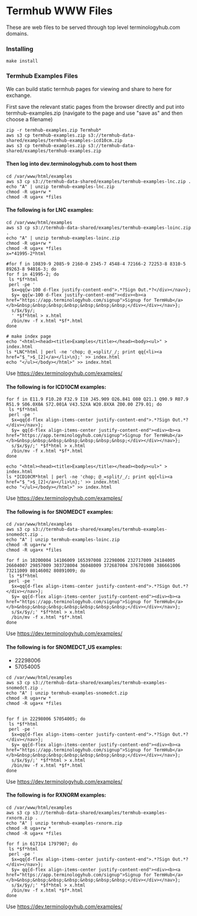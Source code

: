 
# Termhub WWW Files
These are web files to be served through top level terminologyhub.com domains.

### Installing

    make install

### Termhub Examples Files

We can build static termhub pages for viewing and share to here for exchange. 

First save the relevant static pages from the browser directly and put into termhub-examples.zip
(navigate to the page and use "save as" and then choose a filename)


```
zip -r termhub-examples.zip Termhub*
aws s3 cp termhub-examples.zip s3://termhub-data-shared/examples/termhub-examples-icd10cm.zip
aws s3 cp termhub-examples.zip s3://termhub-data-shared/examples/termhub-examples.zip
```

#### Then log into dev.terminologyhub.com to host them

```
cd /var/www/html/examples
aws s3 cp s3://termhub-data-shared/examples/termhub-examples-lnc.zip .
echo "A" | unzip termhub-examples-lnc.zip
chmod -R uga+rw *
chmod -R uga+x *files
```

#### The following is for LNC examples:

```
cd /var/www/html/examples
aws s3 cp s3://termhub-data-shared/examples/termhub-examples-loinc.zip .
echo "A" | unzip termhub-examples-loinc.zip
chmod -R uga+rw *
chmod -R uga+x *files
x=*41995-2*html

#for f in 10839-9 2085-9 2160-0 2345-7 4548-4 72166-2 72253-8 8310-5 89263-8 94016-3; do
for f in 41995-2; do
 ls *$f*html
 perl -pe '
  $x=qq{w-100 d-flex justify-content-end">.*?Sign Out.*?</div></nav>};
  $y= qq{w-100 d-flex justify-content-end"><div><b><a href="https://app.terminologyhub.com/signup">Signup for TermHub</a></b>&nbsp;&nbsp;&nbsp;&nbsp;&nbsp;&nbsp;&nbsp;</div></div></nav>};
  s/$x/$y/;
  ' *$f*html > x.html
  /bin/mv -f x.html *$f*.html
done

# make index page
echo "<html><head><title>Examples</title></head><body><ul>" > index.html
ls *LNC*html | perl -ne 'chop; @_=split/_/; print qq{<li><a href="$_">$_[2]</a></li>\n};' >> index.html
echo "</ul></body></html>" >> index.html

```

Use https://dev.terminologyhub.com/examples/<filename>


#### The following is for ICD10CM examples:

```
for f in E11.9 F10.20 F32.9 I10 J45.909 O26.841 O80 Q21.1 Q90.9 R07.9 R51.9 S06.0X0A S72.001A V43.52XA W20.8XXA Z00.00 Z79.01; do
 ls *$f*html
 perl -pe '
  $x=qq{d-flex align-items-center justify-content-end">.*?Sign Out.*?</div></nav>};
  $y= qq{d-flex align-items-center justify-content-end"><div><b><a href="https://app.terminologyhub.com/signup">Signup for TermHub</a></b>&nbsp;&nbsp;&nbsp;&nbsp;&nbsp;&nbsp;&nbsp;</div></div></nav>};
  s/$x/$y/;' *$f*html > x.html
  /bin/mv -f x.html *$f*.html
done

echo "<html><head><title>Examples</title></head><body><ul>" > index.html
ls *ICD10CM*html | perl -ne 'chop; @_=split/_/; print qq{<li><a href="$_">$_[2]</a></li>\n};' >> index.html
echo "</ul></body></html>" >> index.html

```

Use https://dev.terminologyhub.com/examples/<filename>


#### The following is for SNOMEDCT examples:

```
cd /var/www/html/examples
aws s3 cp s3://termhub-data-shared/examples/termhub-examples-snomedct.zip .
echo "A" | unzip termhub-examples-loinc.zip
chmod -R uga+rw *
chmod -R uga+x *files

for f in 10200004 14106009 165397008 22298006 232717009 24184005 26604007 29857009 303728004 36048009 372687004 376701008 386661006 73211009 80146002 80891009; do
 ls *$f*html
 perl -pe '
  $x=qq{d-flex align-items-center justify-content-end">.*?Sign Out.*?</div></nav>};
  $y= qq{d-flex align-items-center justify-content-end"><div><b><a href="https://app.terminologyhub.com/signup">Signup for TermHub</a></b>&nbsp;&nbsp;&nbsp;&nbsp;&nbsp;&nbsp;&nbsp;</div></div></nav>};
  s/$x/$y/;' *$f*html > x.html
  /bin/mv -f x.html *$f*.html
done
```

Use https://dev.terminologyhub.com/examples/<filename>


#### The following is for SNOMEDCT_US examples:

* 22298006
* 57054005

```
cd /var/www/html/examples
aws s3 cp s3://termhub-data-shared/examples/termhub-examples-snomedct.zip .
echo "A" | unzip termhub-examples-snomedct.zip
chmod -R uga+rw *
chmod -R uga+x *files


for f in 22298006 57054005; do
 ls *$f*html
 perl -pe '
  $x=qq{d-flex align-items-center justify-content-end">.*?Sign Out.*?</div></nav>};
  $y= qq{d-flex align-items-center justify-content-end"><div><b><a href="https://app.terminologyhub.com/signup">Signup for TermHub</a></b>&nbsp;&nbsp;&nbsp;&nbsp;&nbsp;&nbsp;&nbsp;</div></div></nav>};
  s/$x/$y/;' *$f*html > x.html
  /bin/mv -f x.html *$f*.html
done
```

Use https://dev.terminologyhub.com/examples/<filename>


#### The following is for RXNORM examples:

```
cd /var/www/html/examples
aws s3 cp s3://termhub-data-shared/examples/termhub-examples-rxnorm.zip .
echo "A" | unzip termhub-examples-rxnorm.zip
chmod -R uga+rw *
chmod -R uga+x *files

for f in 617314 1797907; do
 ls *$f*html
 perl -pe '
  $x=qq{d-flex align-items-center justify-content-end">.*?Sign Out.*?</div></nav>};
  $y= qq{d-flex align-items-center justify-content-end"><div><b><a href="https://app.terminologyhub.com/signup">Signup for TermHub</a></b>&nbsp;&nbsp;&nbsp;&nbsp;&nbsp;&nbsp;&nbsp;</div></div></nav>};
  s/$x/$y/;' *$f*html > x.html
  /bin/mv -f x.html *$f*.html
done
```

Use https://dev.terminologyhub.com/examples/<filename>

